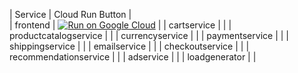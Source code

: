 | Service | Cloud Run Button |                                           
|  frontend |  [![Run on Google Cloud](https://deploy.cloud.run/button.svg)](https://deploy.cloud.run?git_repo=https://github.com/GoogleCloudPlatform/microservices-demo&dir=src/frontend) |
|  cartservice |                               |
|  productcatalogservice |                               |
|  currencyservice |                               |
|  paymentservice |                               |
|  shippingservice |                               |
|  emailservice |                               |
|  checkoutservice |                               |
|  recommendationservice |                               |
|  adservice |                               |
|  loadgenerator |                               |
